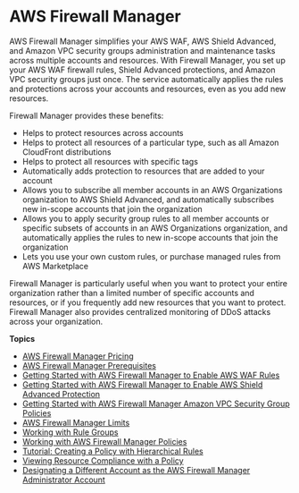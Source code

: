 # AWS Firewall Manager<a name="fms-chapter"></a>

AWS Firewall Manager simplifies your AWS WAF, AWS Shield Advanced, and Amazon VPC security groups administration and maintenance tasks across multiple accounts and resources\. With Firewall Manager, you set up your AWS WAF firewall rules, Shield Advanced protections, and Amazon VPC security groups just once\. The service automatically applies the rules and protections across your accounts and resources, even as you add new resources\. 

Firewall Manager provides these benefits:
+ Helps to protect resources across accounts
+ Helps to protect all resources of a particular type, such as all Amazon CloudFront distributions
+ Helps to protect all resources with specific tags
+ Automatically adds protection to resources that are added to your account
+ Allows you to subscribe all member accounts in an AWS Organizations organization to AWS Shield Advanced, and automatically subscribes new in\-scope accounts that join the organization
+ Allows you to apply security group rules to all member accounts or specific subsets of accounts in an AWS Organizations organization, and automatically applies the rules to new in\-scope accounts that join the organization
+ Lets you use your own custom rules, or purchase managed rules from AWS Marketplace

Firewall Manager is particularly useful when you want to protect your entire organization rather than a limited number of specific accounts and resources, or if you frequently add new resources that you want to protect\. Firewall Manager also provides centralized monitoring of DDoS attacks across your organization\.

**Topics**
+ [AWS Firewall Manager Pricing](aws-fms-pricing.md)
+ [AWS Firewall Manager Prerequisites](fms-prereq.md)
+ [Getting Started with AWS Firewall Manager to Enable AWS WAF Rules](getting-started-fms.md)
+ [Getting Started with AWS Firewall Manager to Enable AWS Shield Advanced Protection](getting-started-fms-shield.md)
+ [Getting Started with AWS Firewall Manager Amazon VPC Security Group Policies](getting-started-fms-security-group.md)
+ [AWS Firewall Manager Limits](fms-limits.md)
+ [Working with Rule Groups](working-with-rule-groups.md)
+ [Working with AWS Firewall Manager Policies](working-with-policies.md)
+ [Tutorial: Creating a Policy with Hierarchical Rules](hierarchical-rules.md)
+ [Viewing Resource Compliance with a Policy](fms-compliance.md)
+ [Designating a Different Account as the AWS Firewall Manager Administrator Account](fms-change-administrator.md)